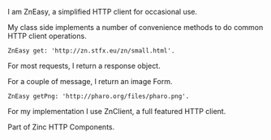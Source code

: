 I am ZnEasy, a simplified HTTP client for occasional use.My class side implements a number of convenience methods to do common HTTP client operations.	ZnEasy get: 'http://zn.stfx.eu/zn/small.html'.For most requests, I return a response object. For a couple of message, I return an image Form.	ZnEasy getPng: 'http://pharo.org/files/pharo.png'.For my implementation I use ZnClient, a full featured HTTP client.Part of Zinc HTTP Components.
